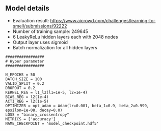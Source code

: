 ## Model details

- Evaluation result: https://www.aicrowd.com/challenges/learning-to-smell/submissions/92222
- Number of training sample: 249645
- 6 LeakyReLu hidden layers each with 2048 nodes
- Output layer uses sigmoid
- Batch normalization for all hidden layers

```
#################
# Hyper parameter
#################

N_EPOCHS = 50
BATCH_SIZE = 100
VALID_SPLIT = 0.2
DROPOUT = 0.2
KERNEL_REG = l1_l2(l1=1e-5, l2=1e-4)
BIAS_REG = l2(1e-4)
ACTI_REG = l2(1e-5)
OPTIMIZER = opt_adam = Adam(lr=0.001, beta_1=0.9, beta_2=0.999, epsilon=1e-08, decay=0.0)
LOSS = "binary_crossentropy"
METRICS = ['accuracy']
NAME_CHECKPOINT = 'model_checkpoint.hdf5'
```
